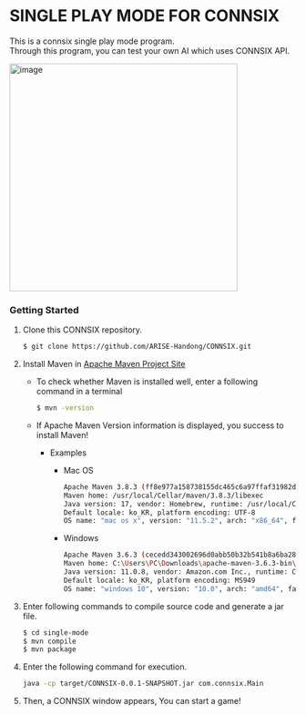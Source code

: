 # SINGLE PLAY MODE FOR CONNSIX
This is a connsix single play mode program.  
Through this program, you can test your own AI which uses CONNSIX API.


<img width="400" alt="image" src="https://user-images.githubusercontent.com/78407737/136659612-1a68c697-8263-42b9-b887-c1aa34ac45f5.png">



### Getting Started

1. Clone this CONNSIX repository.

    ```bash
    $ git clone https://github.com/ARISE-Handong/CONNSIX.git
    ```

2. Install Maven in [Apache Maven Project Site](https://maven.apache.org/download.cgi#)

    - To check whether Maven is installed well, enter a following command in a terminal
  
        ```bash
        $ mvn -version
        ```

    - If Apache Maven Version information is displayed, you success to install Maven! 
    
        * Examples
    
            + Mac OS
    
                ```bash
                Apache Maven 3.8.3 (ff8e977a158738155dc465c6a97ffaf31982d739)
                Maven home: /usr/local/Cellar/maven/3.8.3/libexec
                Java version: 17, vendor: Homebrew, runtime: /usr/local/Cellar/openjdk/17/libexec/openjdk.jdk/Contents/Home
                Default locale: ko_KR, platform encoding: UTF-8
                OS name: "mac os x", version: "11.5.2", arch: "x86_64", family: "mac"
                ```
    
            + Windows
    
                ```bash
                Apache Maven 3.6.3 (cecedd343002696d0abb50b32b541b8a6ba2883f)
                Maven home: C:\Users\PC\Downloads\apache-maven-3.6.3-bin\apache-maven-3.6.3\bin\..
                Java version: 11.0.8, vendor: Amazon.com Inc., runtime: C:\Program Files\Amazon Corretto\jdk11.0.8_10
                Default locale: ko_KR, platform encoding: MS949
                OS name: "windows 10", version: "10.0", arch: "amd64", family: "windows"
                ```

3. Enter following commands to compile source code and generate a jar file.

    ```bash
    $ cd single-mode
    $ mvn compile
    $ mvn package
    ```
  
4. Enter the following command for execution.

    ```bash
    java -cp target/CONNSIX-0.0.1-SNAPSHOT.jar com.connsix.Main
    ```
  
5. Then, a CONNSIX window appears, You can start a game!



  
  
   
 
    

